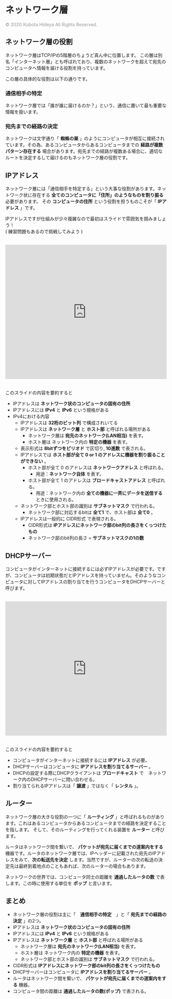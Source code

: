 # ネットワーク層
<p style="margin-top:6px !important;color: #999">© 2020 Kubota Hideya All Rights Reserved. </p>

## ネットワーク層の役割
ネットワーク層はTCP/IPの5階層のちょうど真ん中に位置します。
この層は別名「インターネット層」とも呼ばれており、複数のネットワークを超えて宛先のコンピュータへ情報を届ける役割を持っています。

この層の具体的な役割は以下の通りです。
### 通信相手の特定
ネットワーク層では「誰が誰に届けるのか？」という、通信に置いて最も重要な情報を扱います。

### 宛先までの経路の決定
ネットワークは文字通り「 **蜘蛛の巣** 」のようにコンピュータが相互に接続されています。その為、あるコンピュータからあるコンピュータまでの **経路が複数パターン存在する** 場合があります。宛先までの経路が複数ある場合に、適切なルートを決定するして届けるのもネットワーク層の役割です。

## IPアドレス
ネットワーク層には「通信相手を特定する」という大事な役割があります。ネットワーク状に存在する **全てのコンピュータに「住所」のようなものを割り振る** 必要があります。
その **コンピュータの住所** という役割を担うものこそが「 **IPアドレス** 」です。

IPアドレスですが仕組みが少々複雑なので最初はスライドで雰囲気を掴みましょう！<br>
( 練習問題もあるので挑戦してみよう )
<iframe src="https://docs.google.com/presentation/d/e/2PACX-1vS33egHaLtBE1nL8qoOC7XHMhSRMPgQYAWFC2vHzQG9mVRErEbdcMEwi_hYx6r5S0WP0u03_TLcZyFB/embed?start=false&loop=false&delayms=60000" frameborder="0" allowfullscreen="true" mozallowfullscreen="true" webkitallowfullscreen="true" style="margin:18px 0;width: 100%; height:420px;"></iframe>

このスライドの内容を要約すると
- IPアドレスは **ネットワーク状のコンピュータの固有の住所**
- IPアドレスには **IPv4** と **IPv6** という規格がある
- IPv4における内容
  - IPアドレスは **32桁のビット列** で構成されいてる
  - IPアドレスは **ネットワーク層** と **ホスト部** と呼ばれる場所がある
    - ネットワーク層は **宛先のネットワーク(LAN相当)** を表す。
    - ホスト層は ネットワーク内の **特定の機器** を表す。
  - 表示形式は **8bitずつをピリオド** で区切り, **10進数** で表される。
  - IPアドレスでは **ホスト部が全て 0 or 1 のアドレスに機器を割り振ることができない** 。
    - ホスト部が全て 0 のアドレスは **ネットワークアドレス** と呼ばれる。
      - 用途：**ネットワーク自体** を表す。
    - ホスト部が全て 1 のアドレスは **ブロードキャストアドレス** と呼ばれる。
      - 用途：ネットワーク内の **全ての機器に一斉にデータを送信する** ときに使用される。
  - ネットワーク部とホスト部の識別は **サブネットマスク** で行われる。
    - ネットワーク部に対応するbitは **全て1** で、ホスト部は **全て0** 。
  - IPアドレスは一般的に CIDR形式 で表現される。
    - CIDR形式は **IPアドレスにネットワーク部のbit列の長さをくっつけたもの**
    - ネットワーク部のbit列の長さ = **サブネットマスクの1の数**

## DHCPサーバー
コンピュータがインターネットに接続するには必ずIPアドレスが必要です。ですが、コンピュータは初期状態だとIPアドレスを持っていません。そのようなコンピュータに対してIPアドレスの割り当てを行うコンピュータをDHCPサーバーと呼びます。
<iframe src="https://docs.google.com/presentation/d/e/2PACX-1vQlS2GfmfBBx_iWw865Q7nqpAlqcMQgAbsHP59loFrHkoll-XIIp0p0JhgDgl3kVjIn4YpdE5PaEgMa/embed?start=false&loop=false&delayms=60000" frameborder="0" allowfullscreen="true" mozallowfullscreen="true" webkitallowfullscreen="true" style="margin:18px 0;width: 100%; height:420px;"></iframe>

このスライドの内容を要約すると
- コンピュータがインターネットに接続するには **IPアドレス** が必要。
- DHCPサーバーはコンピュータに **IPアドレスを割り当てるサーバー** 。
- DHCPの設定する際にDHCPクライアントは **ブロードキャスト** で　ネットワーク内のDHCPサーバーに問い合わせる。
- 割り当てられるIPアドレスは「 **譲渡** 」ではなく「 **レンタル** 」。 

## ルーター
ネットワーク層の大きな役割の一つに「 **ルーティング** 」と呼ばれるものがあります。これはあるコンピュータからあるコンピュータまでの経路を決定することを指します。
そして、そのルーティングを行ってくれる装置を **ルーター** と呼びます。

ルータはネットワーク間を繋いで、 **パケットが宛先に届くまでの道案内をする** 機器です。ルータのネットワーク層では、IPヘッダーに記載された宛先のIPアドレスをみて、**次の転送先を決定** します。当然ですが、ルーターの次の転送の決定先は最終到着地点のこともあれば、次のルーターの場合もあります。

ネットワークの世界では、コンピュータ同士の距離を **通過したルータの数** で表します。この時に使用する単位を **ポップ** と言います。

## まとめ
- ネットワーク層の役割は主に「　**通信相手の特定**　」と「 **宛先までの経路の決定** 」の2つ。
- IPアドレスは **ネットワーク状のコンピュータの固有の住所**
- IPアドレスには **IPv4** と **IPv6** という規格がある
- IPアドレスは **ネットワーク層** と **ホスト部** と呼ばれる場所がある
  - ネットワーク層は **宛先のネットワーク(LAN相当)** を表す。
  - ホスト層は ネットワーク内の **特定の機器** を表す。
  - ネットワーク部とホスト部の識別は **サブネットマスク** で行われる。
- CIDR形式は **IPアドレスにネットワーク部のbit列の長さをくっつけたもの**
- DHCPサーバーはコンピュータに **IPアドレスを割り当てるサーバー** 。
- ルータはネットワーク間を繋いで、 **パケットが宛先に届くまでの道案内をする** 機器。
- コンピュータ間の距離は **通過したルータの数(ポップ)** で表される。